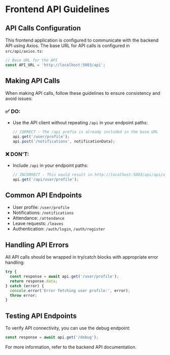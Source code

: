 # Frontend API Guidelines

## API Calls Configuration

This frontend application is configured to communicate with the backend API using Axios. The base URL for API calls is configured in `src/api/axios.ts`:

```typescript
// Base URL for the API
const API_URL = 'http://localhost:5003/api';
```

## Making API Calls

When making API calls, follow these guidelines to ensure consistency and avoid issues:

### ✅ DO:
- Use the API client without repeating `/api` in your endpoint paths:
  ```typescript
  // CORRECT - The /api prefix is already included in the base URL
  api.get('/user/profile');
  api.post('/notifications', notificationData);
  ```

### ❌ DON'T:
- Include `/api` in your endpoint paths:
  ```typescript 
  // INCORRECT - This would result in http://localhost:5003/api/api/user/profile
  api.get('/api/user/profile');
  ```

## Common API Endpoints

- User profile: `/user/profile`
- Notifications: `/notifications`
- Attendance: `/attendance`
- Leave requests: `/leaves`
- Authentication: `/auth/login`, `/auth/register`

## Handling API Errors

All API calls should be wrapped in try/catch blocks with appropriate error handling:

```typescript
try {
  const response = await api.get('/user/profile');
  return response.data;
} catch (error) {
  console.error('Error fetching user profile:', error);
  throw error;
}
```

## Testing API Endpoints

To verify API connectivity, you can use the debug endpoint:
```typescript
const response = await api.get('/debug');
```

For more information, refer to the backend API documentation.

